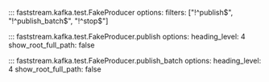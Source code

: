 

::: faststream.kafka.test.FakeProducer
    options:
      filters: ["!^publish$", "!^publish_batch$", "!^stop$"]



::: faststream.kafka.test.FakeProducer.publish
    options:
      heading_level: 4
      show_root_full_path: false




::: faststream.kafka.test.FakeProducer.publish_batch
    options:
      heading_level: 4
      show_root_full_path: false


